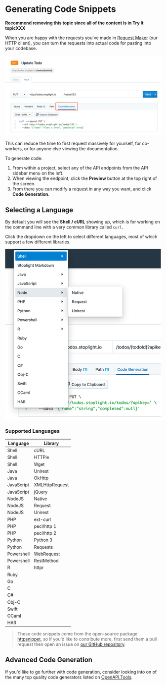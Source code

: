 # Generating Code Snippets
**Recommend removing this topic since all of the content is in Try It topicXXX**

When you are happy with the requests you've made in [Request Maker](./05-request-maker.md) (our HTTP client), you can turn the requests into actual code for pasting into your codebase.

![](../../assets/images/code-generation-tab.png)

This can reduce the time to first request massively for yourself, for co-workers, or for anyone else viewing the documentation. 

To generate code:

1. From within a project, select any of the API endpoints from the API sidebar menu on the left.
2. When viewing the endpoint, click the **Preview** button at the top right of the screen.
3. From there you can modify a request in any way you want, and click **Code Generation**.

## Selecting a Language

By default you will see the **Shell / cURL** showing up, which is for working on the command line with a very common library called `curl`. 

Click the dropdown on the left to select different languages, most of which support a few different libraries. 

![](../../assets/images/code-generation-languages.png)

### Supported Languages

Language | Library
---------|----------
Shell | cURL
Shell | HTTPie
Shell | Wget
Java | Unirest
Java | OkHttp
JavaScript | XMLHttpRequest
JavaScript | jQuery
NodeJS | Native
NodeJS | Request
NodeJS | Unirest
PHP | ext-curl
PHP | pecl/http 1
PHP | pecl/http 2
Python | Python 3
Python | Requests
Powershell | WebRequest
Powershell | RestMethod
R | httpr
Ruby | |
Go | |
C | |
C# | |
Obj-C | |
Swift | |
OCaml | |
HAR | |

> These code snippets come from the open-source package [httpsnippet](https://github.com/Kong/httpsnippet), so if you'd like to contribute more, first send them a pull request then open an issue on [our GitHub repository](https://github.com/stoplightio/studio/issues).

## Advanced Code Generation

If you'd like to go further with code generation, consider looking into on of the many top quality code generators listed on [OpenAPI.Tools](https://openapi.tools/).
